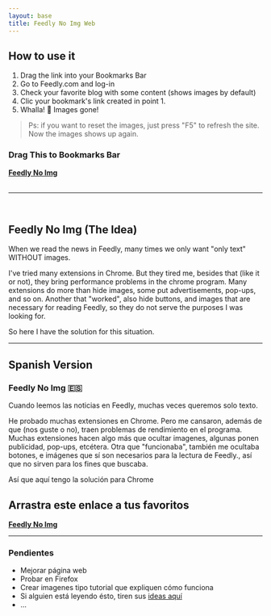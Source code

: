 ```yaml
---
layout: base
title: Feedly No Img Web
---
```


## How to use it

1. Drag the link into your Bookmarks Bar
1. Go to Feedly.com and log-in
1. Check your favorite blog with some content (shows images by default)
1. Clic your bookmark's link created in point 1.
1. Whalla! :tada: Images gone! 

>Ps: if you want to reset the images, just press "F5" to refresh the site. Now the images shows up again.

### Drag This to Bookmarks Bar
<div class="box">
  <strong><a href="javascript:(function()%7B(function(i%2Cn%2Cj%2Ce%2Cc%2Ct%2Ccss)%7B%20css%3Di.createElement(n)%3Bt%3Di.getElementsByTagName(c)%5B0%5D%3Bcss.href%3Dj%3Bcss.rel%3De%3B%20t.insertAdjacentElement('beforeend'%2Ccss)%3B%7D)%20(document%2C'link'%2C'https%3A%2F%2Fcdn.rawgit.com%2FSidVal%2FSidV%2Fmaster%2Fassets%2Ffeedly-no-img.css'%2C'stylesheet'%2C'head')%3B(function()%20%7Bvar%20link%20%3D%20document.querySelector(%22link%5Brel*%3D'icon'%5D%22)%20%7C%7C%20document.createElement('link')%3Blink.type%20%3D%20'image%2Fx-icon'%3Blink.rel%20%3D%20'shortcut%20icon'%3Blink.href%20%3D%20'https%3A%2F%2Fraw.githubusercontent.com%2FSidVal%2FSidV%2Fmaster%2Fassets%2Ffeedly-no-img.png'%3Bdocument.getElementsByTagName('head')%5B0%5D.appendChild(link)%3B%7D)()%3Balert(%22Feedly%20'No%20Img'%20ON%20-%20Press%20F5%20if%20you%20want%20to%20turn%20off.%22)%3Bconsole.clear()%7D)()">Feedly No Img</a></strong>
  </div>

<br />

***

<br />

## Feedly No Img (The Idea)

When we read the news in Feedly, many times we only want "only text" WITHOUT images. 

I've tried many extensions in Chrome. 
But they tired me, besides that (like it or not), they bring performance problems in the chrome program. 
Many extensions do more than hide images, some put advertisements, pop-ups, and so on. Another that "worked", also hide buttons, and images that are necessary for reading Feedly, so they do not serve the purposes I was looking for. 

So here I have the solution for this situation.

***


## Spanish Version 

### Feedly No Img :es: 

Cuando leemos las noticias en Feedly, muchas veces queremos solo texto.

He probado muchas extensiones en Chrome.
Pero me cansaron, además de que (nos guste o no), traen problemas de rendimiento en el programa.
Muchas extensiones hacen algo más que ocultar imagenes, algunas ponen publicidad, pop-ups, etcétera.
Otra que "funcionaba", también me ocultaba botones, e imágenes que sí son necesarios para la lectura de Feedly., así que no sirven para los fines que buscaba.

Así que aquí tengo la solución para Chrome

## Arrastra este enlace a tus favoritos
<div class="box">
  <strong><a href="javascript:(function()%7B(function(i%2Cn%2Cj%2Ce%2Cc%2Ct%2Ccss)%7B%20css%3Di.createElement(n)%3Bt%3Di.getElementsByTagName(c)%5B0%5D%3Bcss.href%3Dj%3Bcss.rel%3De%3B%20t.insertAdjacentElement('beforeend'%2Ccss)%3B%7D)%20(document%2C'link'%2C'https%3A%2F%2Fcdn.rawgit.com%2FSidVal%2FSidV%2Fmaster%2Fassets%2Ffeedly-no-img.css'%2C'stylesheet'%2C'head')%3B(function()%20%7Bvar%20link%20%3D%20document.querySelector(%22link%5Brel*%3D'icon'%5D%22)%20%7C%7C%20document.createElement('link')%3Blink.type%20%3D%20'image%2Fx-icon'%3Blink.rel%20%3D%20'shortcut%20icon'%3Blink.href%20%3D%20'https%3A%2F%2Fraw.githubusercontent.com%2FSidVal%2FSidV%2Fmaster%2Fassets%2Ffeedly-no-img.png'%3Bdocument.getElementsByTagName('head')%5B0%5D.appendChild(link)%3B%7D)()%3Balert(%22Feedly%20'No%20Img'%20ON%20-%20Press%20F5%20if%20you%20want%20to%20turn%20off.%22)%3Bconsole.clear()%7D)()">Feedly No Img</a></strong>
  </div>

***

### Pendientes

+ Mejorar página web 
+ Probar en Firefox
+ Crear imagenes tipo tutorial que expliquen cómo funciona
+ Si alguien está leyendo ésto, tiren sus [ideas aquí](https://github.com/SidVal/feedly-no-img/issues)
+ ...
